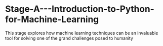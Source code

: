 # Stage-A---Introduction-to-Python-for-Machine-Learning
This stage explores how machine learning techniques can be an invaluable tool for solving one of the grand challenges posed to humanity
